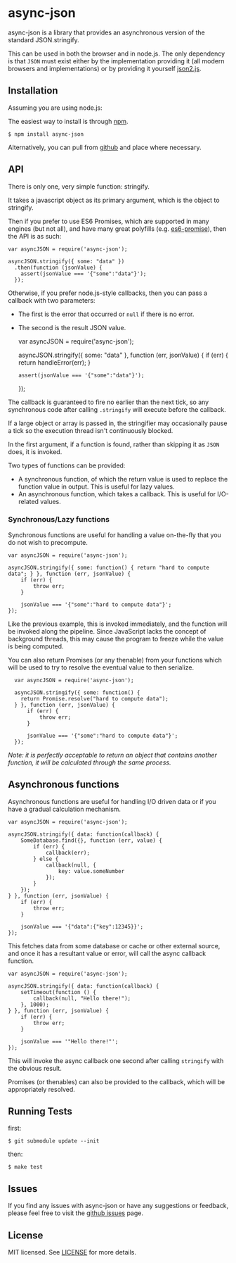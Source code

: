 # async-json

  async-json is a library that provides an asynchronous version of the standard JSON.stringify.

  This can be used in both the browser and in node.js. The only dependency is that `JSON` must exist either by the
  implementation providing it (all modern browsers and implementations) or by providing it yourself
  [json2.js](https://github.com/douglascrockford/JSON-js).

## Installation

  Assuming you are using node.js:

  The easiest way to install is through [npm](http://npmjs.org/).

    $ npm install async-json

  Alternatively, you can pull from [github](https://github.com/ckknight/async-json) and place where necessary.

## API

  There is only one, very simple function: stringify.

  It takes a javascript object as its primary argument, which is the object to stringify.

  Then if you prefer to use ES6 Promises, which are supported in many engines (but not all), and have many great polyfills (e.g. [es6-promise](https://github.com/jakearchibald/es6-promise)), then the API is as such:

    var asyncJSON = require('async-json');

    asyncJSON.stringify({ some: "data" })
      .then(function (jsonValue) {
        assert(jsonValue === '{"some":"data"}');
      });

  Otherwise, if you prefer node.js-style callbacks, then you can pass a callback with two parameters:

  * The first is the error that occurred or `null` if there is no error.
  * The second is the result JSON value.

    var asyncJSON = require('async-json');

    asyncJSON.stringify({ some: "data" }, function (err, jsonValue) {
        if (err) {
            return handleError(err);
        }

        assert(jsonValue === '{"some":"data"}');
    });

  The callback is guaranteed to fire no earlier than the next tick, so any synchronous code after calling `.stringify` will execute before the callback.

  If a large object or array is passed in, the stringifier may occasionally pause a tick so the execution thread isn't continuously blocked.

  In the first argument, if a function is found, rather than skipping it as `JSON` does, it is invoked.

  Two types of functions can be provided:

  * A synchronous function, of which the return value is used to replace the function value in output. This is useful
    for lazy values.
  * An asynchronous function, which takes a callback. This is useful for I/O-related values.

### Synchronous/Lazy functions

  Synchronous functions are useful for handling a value on-the-fly that you do not wish to precompute.

    var asyncJSON = require('async-json');

    asyncJSON.stringify({ some: function() { return "hard to compute data"; } }, function (err, jsonValue) {
        if (err) {
            throw err;
        }

        jsonValue === '{"some":"hard to compute data"}';
    });

  Like the previous example, this is invoked immediately, and the function will be invoked along the pipeline. Since
  JavaScript lacks the concept of background threads, this may cause the program to freeze while the value is being
  computed.

  You can also return Promises (or any thenable) from your functions which will be used to try to resolve the eventual value to then serialize.

      var asyncJSON = require('async-json');

      asyncJSON.stringify({ some: function() {
        return Promise.resolve("hard to compute data");
      } }, function (err, jsonValue) {
          if (err) {
              throw err;
          }

          jsonValue === '{"some":"hard to compute data"}';
      });

  *Note: it is perfectly acceptable to return an object that contains another function, it will be calculated through
  the same process.*

## Asynchronous functions

  Asynchronous functions are useful for handling I/O driven data or if you have a gradual calculation mechanism.

    var asyncJSON = require('async-json');

    asyncJSON.stringify({ data: function(callback) {
        SomeDatabase.find({}, function (err, value) {
            if (err) {
                callback(err);
            } else {
                callback(null, {
                    key: value.someNumber
                });
            }
        });
    } }, function (err, jsonValue) {
        if (err) {
            throw err;
        }

        jsonValue === '{"data":{"key":12345}}';
    });

  This fetches data from some database or cache or other external source, and once it has a resultant value or error,
  will call the async callback function.

    var asyncJSON = require('async-json');

    asyncJSON.stringify({ data: function(callback) {
        setTimeout(function () {
            callback(null, "Hello there!");
        }, 1000);
    } }, function (err, jsonValue) {
        if (err) {
            throw err;
        }

        jsonValue === '"Hello there!"';
    });

  This will invoke the async callback one second after calling `stringify` with the obvious result.

  Promises (or thenables) can also be provided to the callback, which will be appropriately resolved.

## Running Tests

first:

    $ git submodule update --init

then:

    $ make test

## Issues

  If you find any issues with async-json or have any suggestions or feedback, please feel free to visit the [github
  issues](https://github.com/ckknight/async-json/issues) page.

## License

MIT licensed. See [LICENSE](https://github.com/ckknight/async-json/blob/master/LICENSE) for more details.
